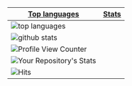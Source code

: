 |[Top languages](https://github.com/MEGAMINDMK/github-readme-stats#top-languages-card)|[Stats](https://github.com/MEGAMINDMK/github-readme-stats#github-stats-card)|
|-|-|
|![top languages](https://github-readme-stats.vercel.app/api/top-langs/?username=MEGAMINDMK&layout=compact&langs_count=6)
|![github stats](https://github-readme-stats.vercel.app/api?username=MEGAMINDMK&count_private=true&show_icons=true&hide=issues)
|![Profile View Counter](https://komarev.com/ghpvc/?username=MEGAMINDMK)
|![Your Repository's Stats](https://contrib.rocks/image?repo=MEGAMINDMK/phpfm)
|![Hits](https://hitcounter.pythonanywhere.com/count/tag.svg?url==https://github.com/MEGAMINDMK/Php-Electronjs)
